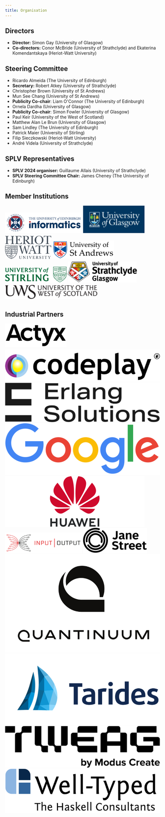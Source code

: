 ```yaml
---
title: Organisation
---
```


## Directors

- **Director:** Simon Gay (University of Glasgow)
- **Co-directors:** Conor McBride (University of Strathclyde) and Ekaterina Komendantskaya (Heriot-Watt University)

## Steering Committee

- Ricardo Almeida (The University of Edinburgh)
- **Secretary:** Robert Atkey (University of Strathclyde)
- Christopher Brown (University of St Andrews)
- Mun See Chang (University of St Andrews)
- **Publicity Co-chair**: Liam O'Connor (The University of Edinburgh)
- Ornela Dardha (University of Glasgow)
- **Publicity Co-chair**: Simon Fowler (University of Glasgow)
- Paul Keir (University of the West of Scotland)
- Matthew Alan Le Brun (University of Glasgow)
- Sam Lindley (The University of Edinburgh)
- Patrick Maier (University of Stirling)
- Filip Sieczkowski (Heriot-Watt University)
- André Videla (University of Strathclyde)

## SPLV Representatives

- **SPLV 2024 organiser:** Guillaume Allais (University of Strathclyde)
- **SPLV Steering Committee Chair:** James Cheney (The University of Edinburgh)

## Member Institutions


<div class="logos">
<a href="https://www.ed.ac.uk/"><img style="padding-bottom:6px; width:250px;" src="/images/edinburgh.jpg" alt="University of Edinburgh"/></a>
<a href="https://www.gla.ac.uk/"><img style="padding-bottom:6px; width:200px;" src="/images/glasgow.jpg" alt="University of Glasgow"/></a>
<a href="https://www.hw.ac.uk/"><img style="padding-bottom:6px; width:150px;" src="/images/heriot-watt.png" alt="Heriot-Watt University"/></a>
<a href="https://www.st-andrews.ac.uk/"><img style="padding-bottom:6px; width:200px;" src="/images/st-andrews.png" alt="University of St Andrews"/></a>
<a href="https://www.stirling.ac.uk/"><img style="padding-bottom:6px; width:200px;" src="/images/stirling.svg" alt="University of Stirling"/></a>
<a href="https://www.strath.ac.uk/"><img style="padding-bottom:6px; width:225px;" src="/images/strathclyde.jpg" alt="University of Strathclyde"/></a>
<a href="https://www.uws.ac.uk/"><img style="padding-bottom:6px; width:300px;" src="/images/uws.png" alt="University of the West of Scotland"/></a>
</div>


## Industrial Partners

<div class="logos">
<a href="https://www.actyx.com/"><img style="padding-bottom:6px; width:200px;" src="/images/logo_actyx.svg" alt="Actyx Logo"/></a>
<a href="https://codeplay.com/"><img src="/images/logo_codeplay.svg" alt="Codeplay Logo"/></a>
<a href="https://www.erlang-solutions.com/"><img src="/images/logo_erlang.svg" alt="Erlang Solutions Logo"/></a>
<a href="https://www.google.com/"><img src="/images/logo_google.svg" alt="Google Logo"/></a>
<a href="https://www.huawei.com/"><img src="/images/logo_huawei.svg" alt="Huawei Logo"/></a>
<a href="https://iog.io/"><img style="width:250px;" src="/images/logo_iog.svg" alt="Input Output Global Logo"/></a>
<a href="https://www.janestreet.com/"><img src="/images/logo_janest.svg" alt="Jane Street Capital Logo"/></a>
<a href="https://www.quantinuum.com/"><img src="/images/logo_quantinuum.svg" alt="Quantinuum Logo"/></a>
<a href="https://www.tarides.com/"><img src="/images/logo_tarides.svg" alt="Tarides Logo"/></a>
<a href="https://www.tweag.io/"><img src="/images/logo_tweag.svg" alt="Tweag Logo"/></a>
<a href="https://www.well-typed.com/"><img src="/images/logo_well-typed.svg" alt="Well-Typed Logo"/></a>
</div>
